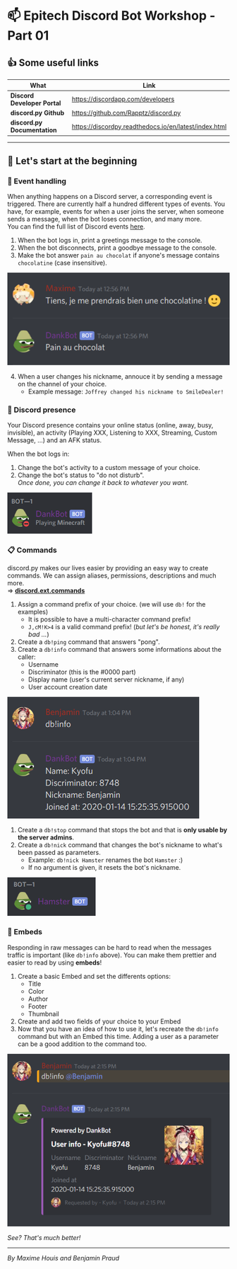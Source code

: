 # :mailbox: Epitech Discord Bot Workshop - Part 01
## :+1: Some useful links

 What | Link
------|------
**Discord Developer Portal**|https://discordapp.com/developers
**discord.py Github**|https://github.com/Rapptz/discord.py
**discord.py Documentation**|https://discordpy.readthedocs.io/en/latest/index.html

---

## :pencil: Let's start at the beginning
### :calendar: Event handling

When anything happens on a Discord server, a corresponding event is triggered. There are currently half a hundred different types of events. You have, for example, events for when a user joins the server, when someone sends a message, when the bot loses connection, and many more.  
You can find the full list of Discord events [here](https://discordpy.readthedocs.io/en/latest/api.html#event-reference).

1) When the bot logs in, print a greetings message to the console.
2) When the bot disconnects, print a goodbye message to the console.
3) Make the bot answer `pain au chocolat` if anyone's message contains `chocolatine` (case insensitive).

![Image](Assets/chocolatine.png)

4) When a user changes his nickname, annouce it by sending a message on the channel of your choice.
   * Example message: `Joffrey changed his nickname to SmileDealer!`

### :eyes: Discord presence

Your Discord presence contains your online status (online, away, busy, invisible), an activity (Playing XXX, Listening to XXX, Streaming, Custom Message, ...) and an AFK status.

When the bot logs in:
1) Change the bot's activity to a custom message of your choice.
1) Change the bot's status to "do not disturb".  
    *Once done, you can change it back to whatever you want.*

![Image](Assets/presence.png)

### :clipboard: Commands

discord.py makes our lives easier by providing an easy way to create commands. We can assign aliases, permissions, descriptions and much more.  
=> [**discord.ext.commands**](https://discordpy.readthedocs.io/en/latest/ext/commands/commands.html)

1) Assign a command prefix of your choice. (we will use `db!` for the examples)
    * It is possible to have a multi-character command prefix!
    * `J,cM!K>4` is a valid command prefix! (*but let's be honest, it's really bad ...*)
1) Create a `db!ping` command that answers "pong".
1) Create a `db!info` command that answers some informations about the caller:
    * Username
    * Discriminator (this is the #0000 part)
    * Display name (user's current server nickname, if any)
    * User account creation date

![Image](Assets/info.png)

1) Create a `db!stop` command that stops the bot and that is **only usable by the server admins**.
1) Create a `db!nick` command that changes the bot's nickname to what's been passed as parameters.
    * Example: `db!nick Hamster` renames the bot `Hamster` :)
    * If no argument is given, it resets the bot's nickname.
    
![Image](Assets/nickname_result.png)

### :paperclip: Embeds

Responding in raw messages can be hard to read when the messages traffic is important (like `db!info` above). You can make them prettier and easier to read by using **embeds**!

1) Create a basic Embed and set the differents options:
    * Title
    * Color
    * Author
    * Footer
    * Thumbnail
1) Create and add two fields of your choice to your Embed
1) Now that you have an idea of how to use it, let's recreate the `db!info` command but with an Embed this time. Adding a user as a parameter can be a good addition to the command too.

![Image](Assets/embed.png)

*See? That's much better!*

---

*By Maxime Houis and Benjamin Praud*
